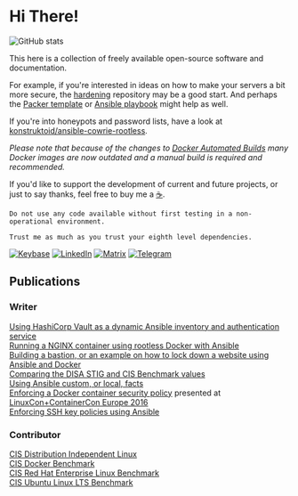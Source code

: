 # Hi There!

![GitHub stats](https://github-readme-stats.vercel.app/api?username=konstruktoid&show_icons=true)

This here is a collection of freely available open-source software and
documentation.

For example, if you're interested in ideas on how to make your servers a bit
more secure, the [hardening](https://github.com/konstruktoid/hardening)
repository may be a good start. And perhaps the [Packer template](https://github.com/konstruktoid/hardening-geniso)
or [Ansible playbook](https://github.com/konstruktoid/ansible-role-hardening)
might help as well.

If you're into honeypots and password lists, have a look at
[konstruktoid/ansible-cowrie-rootless](https://github.com/konstruktoid/ansible-cowrie-rootless).

_Please note that because of the changes to [Docker Automated Builds](https://docs.docker.com/docker-hub/builds/)
many Docker images are now outdated and a manual build is required and recommended._

If you'd like to support the development of current and future projects, or just
to say thanks, feel free to buy me a [:coffee:](https://github.com/sponsors/konstruktoid).

```console
Do not use any code available without first testing in a non-operational environment.

Trust me as much as you trust your eighth level dependencies.
```

[![Keybase](https://img.shields.io/badge/-Keybase-yellowgreen?style=flat-square)](https://keybase.io/konstruktoid)
[![LinkedIn](https://img.shields.io/badge/-LinkedIn-006192?style=flat-square)](https://www.linkedin.com/in/thosjo)
[![Matrix](https://img.shields.io/badge/-Matrix-black?style=flat-square)](https://matrix.to/#/@konstruktoid:matrix.org)
[![Telegram](https://img.shields.io/badge/-Telegram-0088CC?style=flat-square)](https://t.me/konstruktoid)

## Publications

### Writer

[Using HashiCorp Vault as a dynamic Ansible inventory and authentication service](https://konstruktoid.medium.com/using-hashicorp-vault-as-a-dynamic-ansible-inventory-and-authentication-service-301495e6da2b)\
[Running a NGINX container using rootless Docker with Ansible](https://github.com/konstruktoid/ansible-docker-rootless)\
[Building a bastion, or an example on how to lock down a website using Ansible and Docker](https://github.com/konstruktoid/publications/blob/master/bastion/README.md)\
[Comparing the DISA STIG and CIS Benchmark values](https://github.com/konstruktoid/publications/blob/master/ubuntu_comparing_guides_benchmarks.md)\
[Using Ansible custom, or local, facts](https://konstruktoid.medium.com/using-ansible-custom-or-local-facts-95f3a8510fae)\
[Enforcing a Docker container security policy](https://raw.githubusercontent.com/konstruktoid/Docker/master/ContainerCon_Berlin_2016.pdf)
presented at [LinuxCon+ContainerCon Europe 2016](https://linuxconcontainerconeurope2016.sched.com/event/7oHi/enforcing-a-docker-container-security-policy-thomas-sjogren-ab-svenska-spel)\
[Enforcing SSH key policies using Ansible](https://medium.com/@konstruktoid/enforcing-ssh-key-policies-using-ansible-dedcdea5d46e)

### Contributor

[CIS Distribution Independent Linux](https://www.cisecurity.org/benchmark/distribution_independent_linux/)\
[CIS Docker Benchmark](https://www.cisecurity.org/benchmark/docker/) \
[CIS Red Hat Enterprise Linux Benchmark](https://www.cisecurity.org/benchmark/red_hat_linux/)\
[CIS Ubuntu Linux LTS Benchmark](https://www.cisecurity.org/benchmark/ubuntu_linux/)
